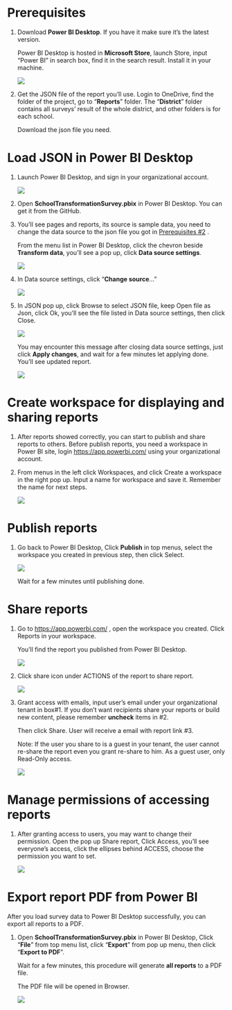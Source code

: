 Prerequisites
=============

1.  Download **Power BI Desktop**. If you have it make sure it’s the latest
    version.

    Power BI Desktop is hosted in **Microsoft Store**, launch Store, input
    “Power BI” in search box, find it in the search result. Install it in your
    machine.

    ![](media/af63758d79c25e97c5b143f38ed4b64f.png)

2.  Get the JSON file of the report you’ll use. Login to OneDrive, find the
    folder of the project, go to “**Reports**” folder. The “**District**” folder
    contains all surveys’ result of the whole district, and other folders is for
    each school.

    Download the json file you need.

Load JSON in Power BI Desktop
=============================

1.  Launch Power BI Desktop, and sign in your organizational account.

    ![](media/25c5e53741c6b4e5e8fc0574652d425c.png)

2.  Open **SchoolTransformationSurvey.pbix** in Power BI Desktop. You can get it
    from the GitHub.

3.  You’ll see pages and reports, its source is sample data, you need to change
    the data source to the json file you got in [Prerequisites
    \#2](#prerequisites) .

    From the menu list in Power BI Desktop, click the chevron beside **Transform
    data**, you’ll see a pop up, click **Data source settings**.

    ![](media/e40fb2927ace3aeb084476da182066cb.png)

4.  In Data source settings, click “**Change source**…”

    ![](media/bafca2b1fd059daa81e39b3e9f45a93c.png)

5.  In JSON pop up, click Browse to select JSON file, keep Open file as Json,
    click Ok, you’ll see the file listed in Data source settings, then click
    Close.

    ![](media/d79513fa822940caae0cfb46ec8f8d6b.png)

    You may encounter this message after closing data source settings, just
    click **Apply changes**, and wait for a few minutes let applying done.
    You’ll see updated report.

    ![](media/97c7ac149d4819c482c0b5e0352cd7cf.png)

Create workspace for displaying and sharing reports
===================================================

1.  After reports showed correctly, you can start to publish and share reports
    to others. Before publish reports, you need a workspace in Power BI site,
    login <https://app.powerbi.com/> using your organizational account.

2.  From menus in the left click Workspaces, and click Create a workspace in the
    right pop up. Input a name for workspace and save it. Remember the name for
    next steps.

    ![](media/de3020ca7a7c360279c06e0fa2b13b78.png)

Publish reports
===============

1.  Go back to Power BI Desktop, Click **Publish** in top menus, select the
    workspace you created in previous step, then click Select.

    ![](media/8a97804db7abda7e7d98a7281401ffc0.png)

    Wait for a few minutes until publishing done.

Share reports
=============

1.  Go to <https://app.powerbi.com/> , open the workspace you created. Click
    Reports in your workspace.

    You’ll find the report you published from Power BI Desktop.

    ![](media/f5f7bfb0b33316ef89389f28ed3cb33e.png)

2.  Click share icon under ACTIONS of the report to share report.

    ![](media/0b136ae9a741581862d8b72c357ca9f1.png)

3.  Grant access with emails, input user’s email under your organizational
    tenant in box\#1. If you don’t want recipients share your reports or build
    new content, please remember **uncheck** items in \#2.

    Then click Share. User will receive a email with report link \#3.

    Note: If the user you share to is a guest in your tenant, the user cannot
    re-share the report even you grant re-share to him. As a guest user, only
    Read-Only access.

    ![](media/5a6322ab97844911af3b0b58503f869f.png)

Manage permissions of accessing reports
=======================================

1.  After granting access to users, you may want to change their permission.
    Open the pop up Share report, Click Access, you’ll see everyone’s access,
    click the ellipses behind ACCESS, choose the permission you want to set.

    ![](media/b1d6d5864ede8c1c5104fdb103d7571e.png)

Export report PDF from Power BI
===============================

After you load survey data to Power BI Desktop successfully, you can export all
reports to a PDF.

1.  Open **SchoolTransformationSurvey.pbix** in Power BI Desktop, Click
    “**File**” from top menu list, click “**Export**” from pop up menu, then
    click “**Export to PDF**”.

    Wait for a few minutes, this procedure will generate **all reports** to a
    PDF file.

    The PDF file will be opened in Browser.

    ![](media/b92bd9cef5304bfdf159fde31ab7a993.png)
